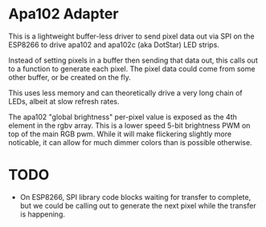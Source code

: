 Apa102 Adapter
=========

This is a lightweight buffer-less driver to send pixel data out via SPI on the ESP8266 to drive apa102 and apa102c (aka DotStar) LED strips.

Instead of setting pixels in a buffer then sending that data out, this calls out to a function to generate each pixel. The pixel data could come from some other buffer, or be created on the fly.

This uses less memory and can theoretically drive a very long chain of LEDs, albeit at slow refresh rates.

The apa102 "global brightness" per-pixel value is exposed as the 4th element in the rgbv array. This is a lower speed 5-bit brightness PWM on top of the main RGB pwm. While it will make flickering slightly more noticable, it can allow for much dimmer colors than is possible otherwise.


TODO
=========

* On ESP8266, SPI library code blocks waiting for transfer to complete, but we could be calling out to generate the next pixel while the transfer is happening.
